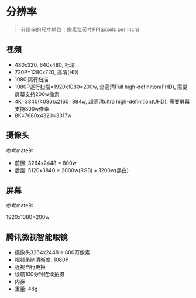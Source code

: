 # 分辨率

> 分辨率的尺寸单位：像素每英寸PPI(pixels per inch)

## 视频

- 480x320, 640x480, 标清
- 720P=1280x720, 高清(HD)
- 1080i隔行扫描
- 1080P逐行扫描=1920x1080=200w, 全高清Full high-definition(FHD), 需要屏幕支持200w像素
- 4K=3840(4096)x2160=884w, 超高清ultra high-definition(UHD), 需要屏幕支持800w像素
- 8K=7680x4320=3317w

## 摄像头

参考mate9:

- 前置: 3264x2448 = 800w
- 后置: 5120x3840 = 2000w(RGB) + 1200w(黑白)

## 屏幕

参考mate9:

1920x1080=200w


## 腾讯微视智能眼镜

- 摄像头3264x2448 = 800万像素
- 视频录制清晰度: 1080P
- 近视自行更换
- 续航100分钟连续拍摄
- 内存
- 重量: 48g
